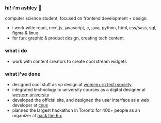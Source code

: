 ### hi! i'm ashley 💌
computer science student, focused on frontend development + design.


- i work with: react, next.js, javascript, c, java, python, html, css/sass, sql, figma & linux
- for fun: graphic & product design, creating tech content
### what i do
- work with content creators to create cool stream widgets
### what i've done
- designed cool stuff as vp design at [women+ in tech society](https://www.instagram.com/wits.uwo/)
- integrated technology to university courses as a digital designer at [western university](https://itrc.uwo.ca/)
- developed the official site, and designed the user interface as a web developer at [csus](https://www.instagram.com/westerncsus/)
- planned the largest hackathon in Toronto for 400+ people as an organizer at [hack the 6ix](https://hackthe6ix.com/)

